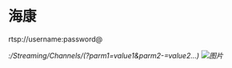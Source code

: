# 海康
rtsp://username:password@<address>:<port>/Streaming/Channels/<id>(?parm1=value1&parm2-=value2…)
![图片]()